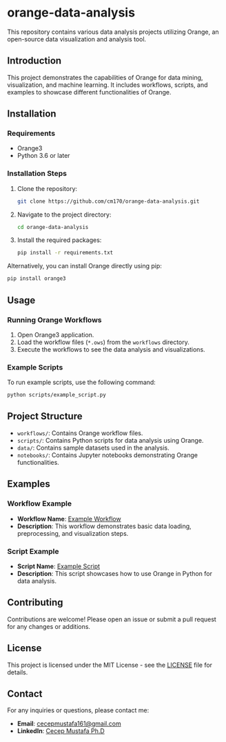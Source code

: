 # orange-data-analysis
This repository contains various data analysis projects utilizing Orange, an open-source data visualization and analysis tool.

## Introduction
This project demonstrates the capabilities of Orange for data mining, visualization, and machine learning. It includes workflows, scripts, and examples to showcase different functionalities of Orange.

## Installation
### Requirements
- Orange3
- Python 3.6 or later

### Installation Steps
1. Clone the repository:
   ```sh
   git clone https://github.com/cm170/orange-data-analysis.git
   ```
2. Navigate to the project directory:
   ```sh
   cd orange-data-analysis
   ```
3. Install the required packages:
   ```sh
   pip install -r requirements.txt
   ```

Alternatively, you can install Orange directly using pip:
```sh
pip install orange3
```

## Usage
### Running Orange Workflows
1. Open Orange3 application.
2. Load the workflow files (`*.ows`) from the `workflows` directory.
3. Execute the workflows to see the data analysis and visualizations.

### Example Scripts
To run example scripts, use the following command:
```sh
python scripts/example_script.py
```

## Project Structure
- `workflows/`: Contains Orange workflow files.
- `scripts/`: Contains Python scripts for data analysis using Orange.
- `data/`: Contains sample datasets used in the analysis.
- `notebooks/`: Contains Jupyter notebooks demonstrating Orange functionalities.

## Examples
### Workflow Example
- **Workflow Name**: [Example Workflow](workflows/example_workflow.ows)
- **Description**: This workflow demonstrates basic data loading, preprocessing, and visualization steps.

### Script Example
- **Script Name**: [Example Script](scripts/example_script.py)
- **Description**: This script showcases how to use Orange in Python for data analysis.

## Contributing
Contributions are welcome! Please open an issue or submit a pull request for any changes or additions.

## License
This project is licensed under the MIT License - see the [LICENSE](LICENSE) file for details.

## Contact
For any inquiries or questions, please contact me:
- **Email**: [cecepmustafa161@gmail.com](mailto:cecepmustafa161@gmail.com)
- **LinkedIn**: [Cecep Mustafa Ph.D](https://www.linkedin.com/in/cecep-mustafa-ph-d-99a8186b/)
```
